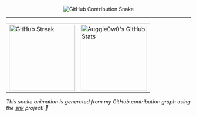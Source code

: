 <p align="center">
  <img src="https://raw.githubusercontent.com/Auggie0w0/Auggie0w0/output/github-snake-dark.svg" alt="GitHub Contribution Snake" />
</p>

---


<table>
  <tr>
    <td>
      <a href="https://git.io/streak-stats">
        <img height="180em" src="https://streak-stats.demolab.com/?user=Auggie0w0&theme=default&hide_border=true" alt="GitHub Streak"/>
      </a>
    </td>
    <td>
      <a href="https://github.com/anuraghazra/github-readme-stats">
        <img height="180em" src="https://github-readme-stats.vercel.app/api?username=Auggie0w0&show_icons=true&theme=default&hide_border=true" alt="Auggie0w0's GitHub Stats"/>
      </a>
    </td>
  </tr>
</table>


*This snake animation is generated from my GitHub contribution graph using the [snk](https://github.com/Platane/snk) project! 🐍*

